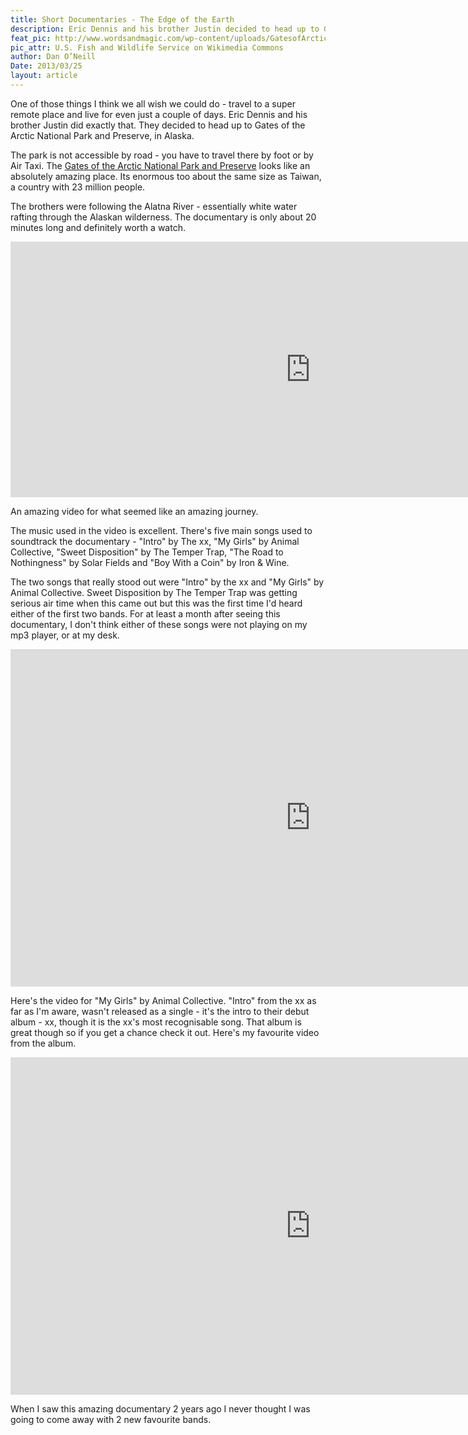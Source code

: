 ```yaml
---
title: Short Documentaries - The Edge of the Earth
description: Eric Dennis and his brother Justin decided to head up to Gates of the Arctic National Park and Preserve, in Alaska
feat_pic: http://www.wordsandmagic.com/wp-content/uploads/GatesofArctic.jpg
pic_attr: U.S. Fish and Wildlife Service on Wikimedia Commons
author: Dan O’Neill
Date: 2013/03/25
layout: article
---
```


One of those things I think we all wish we could do - travel to a super remote place and live for even just a couple of days. Eric Dennis and his brother Justin did exactly that. They decided to head up to Gates of the Arctic National Park and Preserve, in Alaska. 

The park is not accessible by road - you have to travel there by foot or by Air Taxi. The [Gates of the Arctic National Park and Preserve](http://en.wikipedia.org/wiki/Gates_of_the_Arctic_National_Park_and_Preserve) looks like an absolutely amazing place. Its enormous too about the same size as Taiwan, a country with 23 million people. 

The brothers were following the Alatna River - essentially white water rafting through the Alaskan wilderness. The documentary is only about 20 minutes long and definitely worth a watch.  

<iframe src="https://player.vimeo.com/video/19731783" height="409" width="960" allowfullscreen="" frameborder="0"></iframe>

An amazing video for what seemed like an amazing journey. 

The music used in the video is excellent. There's five main songs used to soundtrack the documentary - "Intro" by The xx, "My Girls" by Animal Collective, "Sweet Disposition" by The Temper Trap, "The Road to Nothingness" by Solar Fields and "Boy With a Coin" by Iron & Wine. 

The two songs that really stood out were "Intro" by the xx and "My Girls" by Animal Collective. Sweet Disposition by The Temper Trap was getting serious air time when this came out but this was the first time I'd heard either of the first two bands. For at least a month after seeing this documentary, I don't think either of these songs were not playing on my mp3 player, or at my desk.

<iframe src="https://www.youtube.com/embed/zol2MJf6XNE" height="540" width="960" allowfullscreen="" frameborder="0"></iframe>

Here's the video for "My Girls" by Animal Collective. "Intro" from the xx as far as I'm aware, wasn't released as a single - it's the intro to their debut album - xx, though it is the xx's most recognisable song. That album is great though so if you get a chance check it out. Here's my favourite video from the album. 

<iframe src="https://www.youtube.com/embed/PElhV8z7I60" height="540" width="960" allowfullscreen="" frameborder="0"></iframe>

When I saw this amazing documentary 2 years ago I never thought I was going to come away with 2 new favourite bands.
